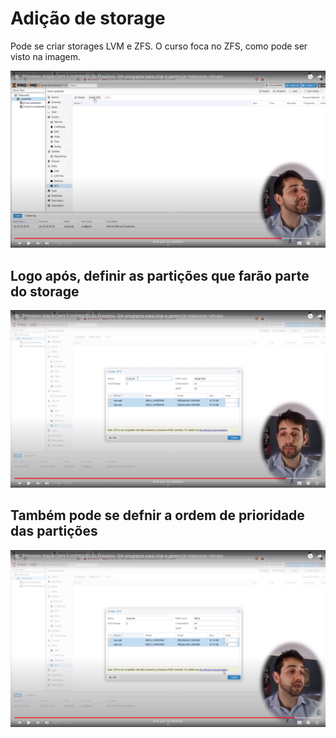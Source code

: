 # Adição de storage

Pode se criar storages LVM e ZFS. O curso foca no ZFS, como pode ser visto na imagem.

![Screenshot from 2024-04-29 08-50-25.png](adicao_images/Screenshot_from_2024-04-29_08-50-25.png)

## Logo após, definir as partições que farão parte do storage

![Screenshot from 2024-04-29 08-50-45.png](adicao_images/Screenshot_from_2024-04-29_08-50-45.png)

## Também pode se defnir a ordem de prioridade das partições

![Screenshot from 2024-04-29 08-51-09.png](adicao_images/Screenshot_from_2024-04-29_08-51-09.png)
